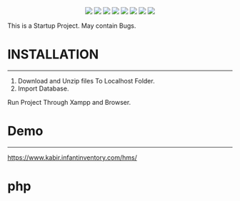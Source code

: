 <p align="center">
	<img src="https://img.shields.io/github/license/kabirkhyrul/HMS?style=flat-square">
	<img src="https://img.shields.io/github/issues/kabirkhyrul/HMS?style=flat-square">
	<img src="https://img.shields.io/github/watchers/kabirkhyrul/HMS?style=flat-square">
	<img src="http://hits.dwyl.io/kabirkhyrul/HMS?style=flat-square">
   <img src="https://img.shields.io/github/languages/code-size/kabirkhyrul/HMS?style=flat-square">	
	<img src="https://img.shields.io/github/downloads/kabirkhyrul/HMS/total?style=flat-square">	
	<img src="https://img.shields.io/github/stars/kabirkhyrul/HMS?style=flat-square">
	<img src="https://img.shields.io/github/tag-date/kabirkhyrul/HMS?style=flat-square">
	
	
</p>

This is a Startup Project. May contain Bugs.

# INSTALLATION

---

<ol>
<li>Download and Unzip files To Localhost Folder.</li>
<li>Import Database.</li>
</ol>

Run Project Through Xampp and Browser.


# Demo
---
https://www.kabir.infantinventory.com/hms/
# php
